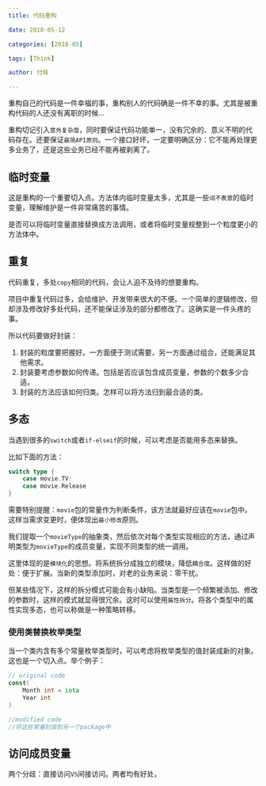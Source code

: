 ```yaml
---
title: 代码重构

date: 2018-05-12

categories: [2018-05]

tags: [Think]

author: 付辉

---
```


重构自己的代码是一件幸福的事，重构别人的代码确是一件不幸的事。尤其是被重构代码的人还没有离职的时候...

重构切记引入`意外复杂度`，同时要保证代码功能单一，没有冗余的、意义不明的代码存在。还要保证`最简API原则`。一个接口好坏，一定要明确区分：它不能再处理更多业务了，还是这些业务已经不能再被剥离了。

## 临时变量

这是重构的一个重要切入点。方法体内临时变量太多，尤其是一些`词不表意`的临时变量，理解维护是一件非常痛苦的事情。

是否可以将临时变量直接替换成方法调用，或者将临时变量规整到一个粒度更小的方法体中。

## 重复

代码重复，多处`copy`相同的代码，会让人迫不及待的想要重构。

项目中重复代码过多，会给维护、开发带来很大的不便。一个简单的逻辑修改，但却涉及修改好多处代码，还不能保证涉及的部分都修改了。这确实是一件头疼的事。

所以代码要做好封装：

1. 封装的粒度要把握好。一方面便于测试需要，另一方面通过组合，还能满足其他需求。
2. 封装要考虑参数如何传递。包括是否应该包含成员变量，参数的个数多少合适。
3. 封装的方法应该如何归类。怎样可以将方法归到最合适的类。

## 多态

当遇到很多的`switch`或者`if-elseif`的时候，可以考虑是否能用多态来替换。

比如下面的方法：
```go
switch type {
    case movie.TV:
    case movie.Release
}
```

需要特别提醒：`movie`包的常量作为判断条件，该方法就最好应该在`movie`包中。这样当需求变更时，便体现出`最小修改`原则。

我们提取一个`movieType`的抽象类，然后依次对每个类型实现相应的方法，通过声明类型为`movieType`的成员变量，实现不同类型的统一调用。

这里体现的是`模块化`的思想。将系统拆分成独立的模块，降低`耦合度`。这样做的好处：便于扩展。当新的类型添加时，对老的业务来说：零干扰。

但某些情况下，这样的拆分模式可能会有小缺陷。当类型是一个频繁被添加、修改的参数时，这样的模式就显得很冗余。这时可以使用`属性拆分`。将各个类型中的属性实现多态，也可以称做是一种策略转移。

### 使用类替换枚举类型

当一个类内含有多个常量枚举类型时，可以考虑将枚举类型的值封装成新的对象。这也是一个切入点。举个例子：
```go
// original code
const(
    Month int = iota
    Year int
) 

//modified code
//将这些常量封装到另一个package中
```

## 访问成员变量

两个分歧：直接访问`VS`间接访问。两者均有好处，
